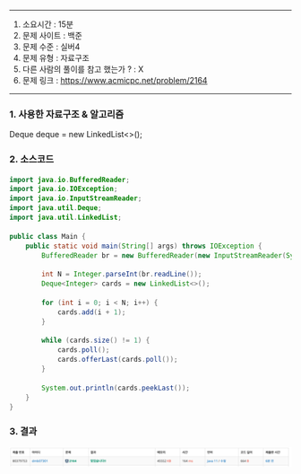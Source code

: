 
---

1. 소요시간 : 15분
2. 문제 사이트 : 백준 
3. 문제 수준 : 실버4
4. 문제 유형 : 자료구조
5. 다른 사람의 풀이를 참고 했는가 ? : X
6. 문제 링크 : https://www.acmicpc.net/problem/2164

---

### 1. 사용한 자료구조 & 알고리즘
Deque<Integer> deque = new LinkedList<>();


### 2. 소스코드
```java
import java.io.BufferedReader;
import java.io.IOException;
import java.io.InputStreamReader;
import java.util.Deque;
import java.util.LinkedList;

public class Main {
    public static void main(String[] args) throws IOException {
        BufferedReader br = new BufferedReader(new InputStreamReader(System.in));

        int N = Integer.parseInt(br.readLine());
        Deque<Integer> cards = new LinkedList<>();

        for (int i = 0; i < N; i++) {
            cards.add(i + 1);
        }

        while (cards.size() != 1) {
            cards.poll();
            cards.offerLast(cards.poll());
        }

        System.out.println(cards.peekLast());
    }
}

```
### 3. 결과
![img_2.png](image%2Fimg_2.png)
